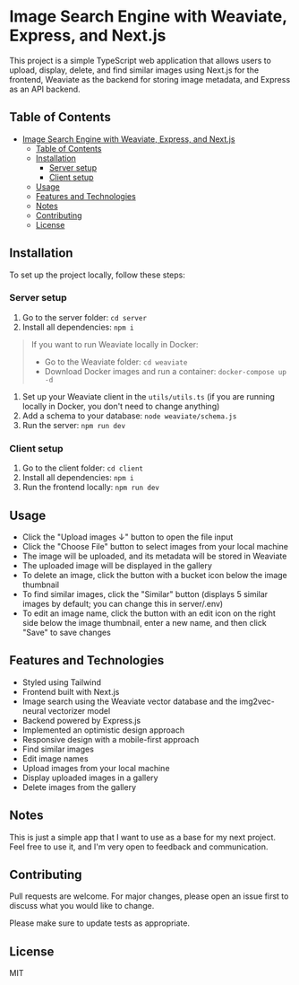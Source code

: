 # Image Search Engine with Weaviate, Express, and Next.js
This project is a simple TypeScript web application that allows users to upload, display, delete, and find similar images using Next.js for the frontend, Weaviate as the backend for storing image metadata, and Express as an API backend.

## Table of Contents
- [Image Search Engine with Weaviate, Express, and Next.js](#image-search-engine-with-weaviate-express-and-nextjs)
  - [Table of Contents](#table-of-contents)
  - [Installation](#installation)
    - [Server setup](#server-setup)
    - [Client setup](#client-setup)
  - [Usage](#usage)
  - [Features and Technologies](#features-and-technologies)
  - [Notes](#notes)
  - [Contributing](#contributing)
  - [License](#license)


## Installation
To set up the project locally, follow these steps:

### Server setup
1. Go to the server folder: `cd server`
2. Install all dependencies: `npm i`
  
>If you want to run Weaviate locally in Docker:
>- Go to the Weaviate folder: `cd weaviate`
>- Download Docker images and run a container: `docker-compose up -d`

1. Set up your Weaviate client in the `utils/utils.ts` (if you are running locally in Docker, you don't need to change anything)
2. Add a schema to your database: `node weaviate/schema.js`
3. Run the server: `npm run dev`

### Client setup
1. Go to the client folder: `cd client`
2. Install all dependencies: `npm i`
3. Run the frontend locally: `npm run dev`


## Usage
- Click the "Upload images ↓" button to open the file input
- Click the "Choose File" button to select images from your local machine
- The image will be uploaded, and its metadata will be stored in Weaviate
- The uploaded image will be displayed in the gallery
- To delete an image, click the button with a bucket icon below the image thumbnail
- To find similar images, click the "Similar" button (displays 5 similar images by default; you can change this in server/.env)
- To edit an image name, click the button with an edit icon on the right side below the image thumbnail, enter a new name, and then click "Save" to save changes

## Features and Technologies
- Styled using Tailwind
- Frontend built with Next.js
- Image search using the Weaviate vector database and the img2vec-neural vectorizer model
- Backend powered by Express.js
- Implemented an optimistic design approach
- Responsive design with a mobile-first approach
- Find similar images
- Edit image names
- Upload images from your local machine
- Display uploaded images in a gallery
- Delete images from the gallery

## Notes
This is just a simple app that I want to use as a base for my next project. Feel free to use it, and I'm very open to feedback and communication.

## Contributing
Pull requests are welcome. For major changes, please open an issue first to discuss what you would like to change.

Please make sure to update tests as appropriate.

## License
MIT